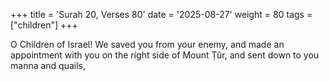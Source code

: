 +++
title = 'Surah 20, Verses 80'
date = '2025-08-27'
weight = 80
tags = ["children"]
+++

O Children of Israel! We saved you from your enemy, and made an appointment with you on the right side of Mount Ṭûr, and sent down to you manna and quails,